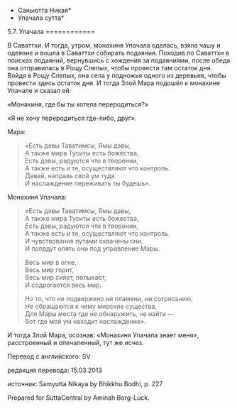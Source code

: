 * Саньютта Никая*
* Упачала сутта*

5\.7\. Упачала
\=\=\=\=\=\=\=\=\=\=\=\=

В Саваттхи\. И тогда, утром, монахиня Упачала оделась, взяла чашу и одеяние и вошла в Саваттхи собирать подаяния\. Походив по Саваттхи в поисках подаяний, вернувшись с хождения за подаяниями, после обеда она отправилась в Рощу Слепых, чтобы провести там остаток дня\. Войдя в Рощу Слепых, она села у подножья одного из деревьев, чтобы провести здесь остаток дня\. И тогда Злой Мара подошёл к монахине Упачале и сказал ей:

«Монахиня, где бы ты хотела переродиться?»

«Я не хочу переродиться где\-либо, друг»\.

Мара:

> «Есть дэвы Таватимсы, Ямы дэвы,  
> А также мира Туситы есть божества,  
> Есть дэвы, радуются что в творении,  
> А также есть и те, осуществляют что контроль\.  
> Давай, направь свой ум туда  
> И наслаждение переживать ты будешь»\.

Монахиня Упачала:

> «Есть дэвы Таватимсы, Ямы дэвы,  
> А также мира Туситы есть божества,  
> Есть дэвы, радуются что в творении,  
> А также есть и те, осуществляют что контроль\.  
> И чувствования путами охвачены они,  
> И попадут опять они под управление Мары\.  
>   
> Весь мир в огне,  
> Весь мир горит,  
> Весь мир сияет, полыхает,  
> И содрогается весь мир\.  
>   
> Но то, что не подвержено ни пламени, ни сотрясанию,  
> Не обращаются к чему мирские существа,  
> Для Мары места где не обнаружить, не найти —  
> Вот где мой ум находит наслаждение»\.

И тогда Злой Мара, осознав: «Монахиня Упачала знает меня», расстроенный и опечаленный, тут же исчез\.

Перевод с английского: SV

редакция перевода: 15\.03\.2013

источник: Samyutta Nikaya by Bhikkhu Bodhi, p\. 227

Prepared for SuttaCentral by Aminah Borg\-Luck\.